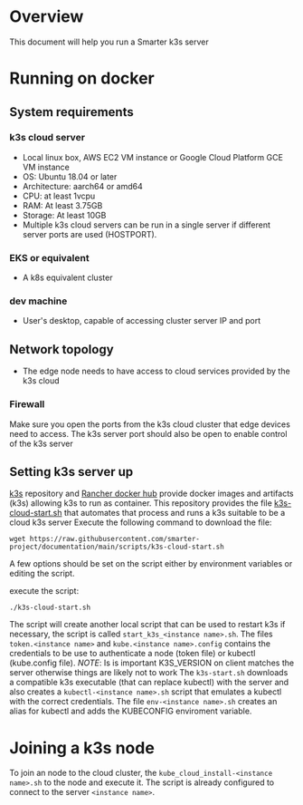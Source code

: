 # Overview
This document will help you run a Smarter k3s server  

# Running on docker

## System requirements

### k3s cloud server 
* Local linux box, AWS EC2 VM instance or Google Cloud Platform GCE VM instance
* OS: Ubuntu 18.04 or later
* Architecture: aarch64 or amd64
* CPU: at least 1vcpu
* RAM: At least 3.75GB
* Storage: At least 10GB
* Multiple k3s cloud servers can be run in a single server if different server ports are used (HOSTPORT).

### EKS or equivalent
* A k8s equivalent cluster 

### dev machine
* User's desktop, capable of accessing cluster server IP and port

## Network topology
* The edge node needs to have access to cloud services provided by the k3s cloud 

### Firewall

Make sure you open the ports from the k3s cloud cluster that edge devices need to access. The k3s server port should also be open to enable control of the k3s server

## Setting k3s server up

[k3s](https://github.com/k3s-io/k3s) repository and [Rancher docker hub](https://hub.docker.com/r/rancher/k3s/) provide docker images and artifacts (k3s) allowing k3s to run as container.
This repository provides the file [k3s-cloud-start.sh](./scripts/k3s-cloud-start.sh) that automates that process and runs a k3s suitable to be a cloud k3s server
Execute the following command to download the file:
```
wget https://raw.githubusercontent.com/smarter-project/documentation/main/scripts/k3s-cloud-start.sh
```

A few options should be set on the script either by environment variables or editing the script.

execute the script:
```
./k3s-cloud-start.sh
```

The script will create another local script that can be used to restart k3s if necessary, the script is called `start_k3s_<instance name>.sh`.
The files `token.<instance name>` and `kube.<instance name>.config` contains the credentials to be use to authenticate a node (token file) or kubectl (kube.config file).
*NOTE*: Is is important K3S_VERSION on client matches the server otherwise things are likely not to work
The `k3s-start.sh` downloads a compatible k3s executable (that can replace kubectl) with the server and also creates a `kubectl-<instance name>.sh` script that emulates a kubectl with the correct credentials.
The file `env-<instance name>.sh` creates an alias for kubectl and adds the KUBECONFIG enviroment variable. 

# Joining a k3s node
To join an node to the cloud cluster, the `kube_cloud_install-<instance name>.sh` to the node and execute it. The script is already configured to connect to the server `<instance name>`.  
